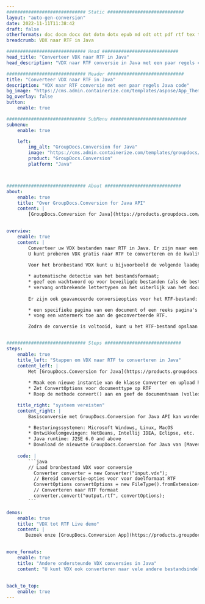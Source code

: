 ```yaml
---
############################# Static ############################
layout: "auto-gen-conversion"
date: 2022-11-11T11:38:42
draft: false
otherformats: doc docm docx dot dotm dotx epub md odt ott pdf rtf tex txt vdx vsdm vsdx vssm vssx vstm vstx vsx vtx xps
breadcrumb: VDX naar RTF in Java

############################# Head ############################
head_title: "Converteer VDX naar RTF in Java"
head_description: "VDX naar RTF conversie in Java met een paar regels code. Converteer meer dan 160 bestandsindelingen met de GroupDocs-documentconversie-API voor Java"

############################# Header ############################
title: "Converteer VDX naar RTF in Java"
description: "VDX naar RTF conversie met een paar regels Java code"
bg_image: "https://cms.admin.containerize.com/templates/aspose/App_Themes/V3/images/bg/header1.png"
bg_overlay: false
button:
    enable: true

############################# SubMenu ############################
submenu:
    enable: true

    left:
        img_alt: "GroupDocs.Conversion for Java"
        image: "https://cms.admin.containerize.com/templates/groupdocs/images/product-logos/90x90-noborder/groupdocs-conversion-java.png"
        product: "GroupDocs.Conversion"
        platform: "Java"



############################# About ############################
about:
    enable: true
    title: "Over GroupDocs.Conversion for Java API"
    content: |
        [GroupDocs.Conversion for Java](https://products.groupdocs.com/conversion/java/) is een geavanceerde conversie-API voor bestandsindelingen voor het converteren tussen populaire afbeeldings- en documentindelingen zoals Microsoft Office, OpenDocument, PDF, HTML, e-mail, CAD. en nog veel meer met slechts een paar regels code. De native API detecteert automatisch de formaten van de originele documenten en biedt veel opties voor het aanpassen van de geconverteerde documenten. Naast de functie om informatie uit een document te extraheren, ondersteunt het standaard ook het cachen van de conversieresultaten naar de lokale schijf. Elk type cacheopslag kan echter worden ondersteund door de juiste interfaces te implementeren - Amazon S3, Dropbox, Google Drive, Windows Azure, Reddis of andere.
    

overview:
    enable: true
    content: |
        Converteer uw VDX bestanden naar RTF in Java. Er zijn maar een paar regels Java code nodig op elk platform naar keuze, zoals Windows, Linux, macOS.
        U kunt proberen VDX gratis naar RTF te converteren en de kwaliteit van de conversieresultaten te evalueren. Naast eenvoudige scripts voor bestandsconversie, kunt u meer geavanceerde opties proberen voor het laden van het VDX-bronbestand en het opslaan van de RTF-uitvoer. 
        
        Voor het bronbestand VDX kunt u bijvoorbeeld de volgende laadopties gebruiken:

        * automatische detectie van het bestandsformaat;
        * geef een wachtwoord op voor beveiligde bestanden (als de bestandsindeling dit ondersteunt);
        * vervang ontbrekende lettertypen om het uiterlijk van het document te behouden.
        
        Er zijn ook geavanceerde conversieopties voor het RTF-bestand:

        * een specifieke pagina van een document of een reeks pagina's converteren;
        * voeg een watermerk toe aan de geconverteerde RTF.

        Zodra de conversie is voltooid, kunt u het RTF-bestand opslaan in uw lokale bestandspad of in opslag van derden, zoals FTP, Amazon S3, Google Drive, Dropbox enz. Let op - om VDX te converteren tot RTF, hoeft u geen extra software te installeren, zoals MS Office, Open Office, Adobe Acrobat Reader etc.


############################# Steps ############################
steps:
    enable: true
    title_left: "Stappen om VDX naar RTF te converteren in Java"
    content_left: |
        Met [GroupDocs.Conversion for Java](https://products.groupdocs.com/conversion/java/) kunnen ontwikkelaars het VDX-bestand eenvoudig converteren naar RTF met een paar regels code.
        
        * Maak een nieuwe instantie van de klasse Converter en upload het bestand VDX met het volledige pad
        * Zet ConvertOptions voor documenttype op RTF
        * Roep de methode convert() aan en geef de documentnaam (volledig pad) en formaat (RTF) door als parameter

    title_right: "systeem vereisten"
    content_right: |
        Basisconversie met GroupDocs.Conversion for Java API kan worden gedaan met slechts een paar regels code. Onze API's worden ondersteund op alle belangrijke platforms en besturingssystemen. Voordat u de onderstaande code uitvoert, moet u ervoor zorgen dat de volgende vereisten op uw systeem zijn geïnstalleerd.

        * Besturingssystemen: Microsoft Windows, Linux, MacOS
        * Ontwikkelomgevingen: NetBeans, Intellij IDEA, Eclipse, etc.
        * Java runtime: J2SE 6.0 and above
        * Download de nieuwste GroupDocs.Conversion for Java van [Maven](https://repository.groupdocs.com/webapp/#/artifacts/browse/tree/General/repo/com/groupdocs/groupdocs-conversion)
         
    code: |
        ```java    
        // Laad bronbestand VDX voor conversie
          Converter converter = new Converter("input.vdx");
          // Bereid conversie-opties voor voor doelformaat RTF
          ConvertOptions convertOptions = new FileType().fromExtension("rtf").getConvertOptions();
          // Converteren naar RTF formaat
          converter.convert("output.rtf", convertOptions);
        ```

demos:
    enable: true
    title: "VDX tot RTF Live demo"
    content: |
       Bezoek onze [GroupDocs.Conversion App](https://products.groupdocs.app/conversion/family) website en probeer VDX naar RTF conversie nu. De gratis demo heeft de volgende voordelen:
          

more_formats:
    enable: true
    title: "Andere ondersteunde VDX conversies in Java"
    content: "U kunt VDX ook converteren naar vele andere bestandsindelingen. Zie de lijst hieronder."
       
       
back_to_top:
    enable: true
---
```

